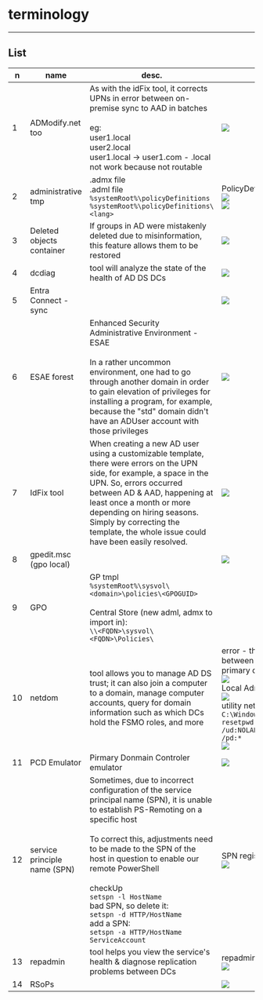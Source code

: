 # terminology

---

## List
|n|name|desc.|O/P|
|-|----|-----|---|
|1|ADModify.net too|As with the idFix tool, it corrects UPNs in error between on-premise sync to AAD in batches<br/><br/>eg:<br/>user1.local<br/>user2.local<br/>user1.local -> user1.com - .local not work because not routable|<img src="https://i.imgur.com/9oeF3QP.png">|
|2|administrative tmp|.admx file<br/>.adml file<br/>`%systemRoot%\policyDefinitions`<br/>`%systemRoot%\policyDefinitions\<lang>`|PolicyDefinitionsFolder<br/><img src="https://i.imgur.com/5OW7zFT.png"><br/><img src="https://i.imgur.com/qDAFIpu.png">|
|3|Deleted objects container|If groups in AD were mistakenly deleted due to misinformation, this feature allows them to be restored|<img src="https://i.imgur.com/TUO8RzF.png">|
|4|dcdiag|tool will analyze the state of the health of AD DS DCs|<img src="https://i.imgur.com/tOIu3R4.png">|
|5|Entra Connect - sync||<img src="https://i.imgur.com/4tU6MoD.png">|
|6|ESAE forest|Enhanced Security Administrative Environment - ESAE<br/><br/>In a rather uncommon environment, one had to go through another domain in order to gain elevation of privileges for installing a program, for example, because the "std" domain didn't have an ADUser account with those privileges|<img src="https://i.imgur.com/jgkCqZ7.png">|
|7|IdFix tool|When creating a new AD user using a customizable template, there were errors on the UPN side, for example, a space in the UPN. So, errors occurred between AD & AAD, happening at least once a month or more depending on hiring seasons.<br/>Simply by correcting the template, the whole issue could have been easily resolved.|<img src="https://i.imgur.com/t5v6E87.png">|
|8|gpedit.msc (gpo local)||<img src="https://i.imgur.com/R1sSOuw.png">|
|9|GPO|GP tmpl<br/>`%systemRoot%\sysvol\<domain>\policies\<GPOGUID>`<br/><br/>Central Store (new adml, admx to import in):<br/>`\\<FQDN>\sysvol\<FQDN>\Policies\`|
|10|netdom|tool allows you to manage AD DS trust; it can also join a computer to a domain, manage computer accounts, query for domain information such as which DCs hold the FSMO roles, and more|error - the trust relationship between this workstation & the primary domain failed<br/><img src="https://i.imgur.com/qTBSMez.png"><br/>Local Administrator<br/><img src="https://i.imgur.com/AA60QXe.png"><br/>utility netdom<br/>`C:\Windows\System32>netdom.exe resetpwd /s:w2k8r2-dc01 /ud:NOLABNOPARTY\Administrator /pd:*`<br/><img src="https://i.imgur.com/isX9qc9.png">|
|11|PCD Emulator|Pirmary Donmain Controler emulator<br/>|<img src="https://i.imgur.com/fvJtXwE.png">|
|12|service principle name (SPN)|Sometimes, due to incorrect configuration of the service principal name (SPN), it is unable to establish PS-Remoting on a specific host<br/><br/>To correct this, adjustments need to be made to the SPN of the host in question to enable our remote PowerShell<br/><br/>checkUp<br/>`setspn -l HostName`<br/>bad SPN, so delete it:<br/>`setspn -d HTTP/HostName`<br/>add a SPN:<br/>`setspn -a HTTP/HostName ServiceAccount`|SPN register host<br/><img src="https://i.imgur.com/3E6Jtv8.png">|
|13|repadmin|tool helps you view the service's health & diagnose replication problems between DCs|repadmin /replsummary<br/><img src="https://i.imgur.com/vlLxpOK.png">|
|14|RSoPs||<img src="https://i.imgur.com/EzOxYdg.png">|
